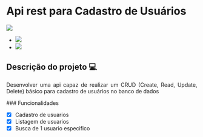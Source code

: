 # Api rest para Cadastro de Usuários
<img src= "https://miro.medium.com/max/768/1*gjA78w2_Q8lSNZAnTMScqA.png"/>
<div>
  <ul>
    <li style={display: inline-block;}><img src="https://img.shields.io/static/v1?label=ExpressJS&message=framework&color=green&style=for-the-badge&logo=node.js" /></li>
    <li><img src="https://img.shields.io/static/v1?label=Sequelize&message=framework&color=blue&style=for-the-badge&logo=node.js"/></li>
  </ul>
</div>
 
##  Descrição do projeto 💻
<p align="justify"> Desenvolver uma api capaz de realizar um CRUD (Create, Read, Update, Delete) básico para cadastro de usuários no banco de dados</p>
### Funcionalidades  

- [X] Cadastro de usuarios
- [X] Listagem de usuarios
- [X] Busca de 1 usuario especifico
